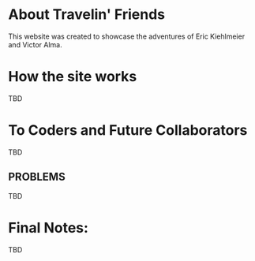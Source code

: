 # About Travelin' Friends

This website was created to showcase the adventures of Eric Kiehlmeier and Victor Alma.


# How the site works
TBD

# To Coders and Future Collaborators
TBD

## PROBLEMS
TBD

# Final Notes:

TBD